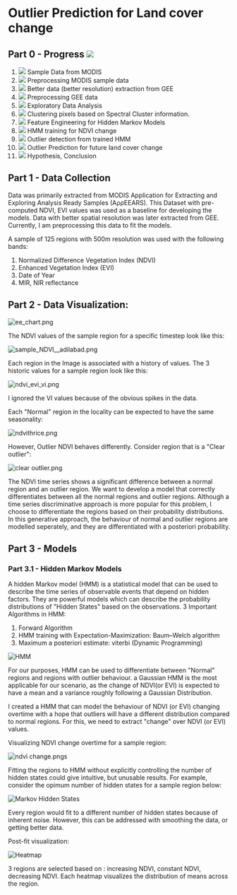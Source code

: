 # Outlier Prediction for Land cover change

## Part 0 - Progress ![](https://geps.dev/progress/75)

1. ![](https://geps.dev/progress/100) Sample Data from MODIS                               
2. ![](https://geps.dev/progress/100) Preprocessing MODIS sample data                      
3. ![](https://geps.dev/progress/100) Better data (better resolution) extraction from GEE  
4. ![](https://geps.dev/progress/100) Preprocessing GEE data                               
5. ![](https://geps.dev/progress/100) Exploratory Data Analysis
6. ![](https://geps.dev/progress/100) Clustering pixels based on Spectral Cluster information.
7. ![](https://geps.dev/progress/80) Feature Engineering for Hidden Markov Models         
8. ![](https://geps.dev/progress/100) HMM training for NDVI change                         
9. ![](https://geps.dev/progress/40) Outlier detection from trained HMM  
10. ![](https://geps.dev/progress/30) Outlier Prediction for future land cover change 
11. ![](https://geps.dev/progress/0) Hypothesis, Conclusion                

## Part 1 - Data Collection
Data was primarily extracted from MODIS Application for Extracting and Exploring Analysis Ready Samples (AρρEEARS). This Dataset with pre-computed NDVI, EVI values was used as a baseline for developing the models. 
Data with better spatial resolution was later extracted from GEE. Currently, I am preprocessing this data to fit the models.


A sample of 125 regions with 500m resolution was used with the following bands:

1. Normalized Difference Vegetation Index (NDVI)
2. Enhanced Vegetation Index (EVI)
3. Date of Year
4. MIR, NIR reflectance

## Part 2 - Data Visualization:

![ee_chart.png](imgs/ee-chart.png)

The NDVI values of the sample region for a specific timestep look like this:

![sample_NDVI__adilabad.png](plots/sample_NDVI__adilabad.png)

Each region in the Image is associated with a history of values.  The 3 historic values for a sample region look like this:

![ndvi_evi_vi.png](plots/ndvi_evi_vi.png)

I ignored the VI values because of the obvious spikes in the data. 

Each "Normal" region in the locality can be expected to have the same seasonality:

![ndvithrice.png](plots/ndvithrice.png)

However, Outlier NDVI behaves differently. Consider region that is a "Clear outlier":

![clear outlier.png](plots/clear-outlier.png)

The NDVI time series shows a significant difference between a normal region and an outlier region. We want to develop a model that correctly differentiates between all the normal regions and outlier regions. Although a time series discriminative approach is more popular for this problem, I choose to differentiate the regions based on their probability distributions. In this generative approach, the behaviour of normal and outlier regions are modelled seperately, and they are differentiated with a posteriori probability.



## Part 3 - Models
### Part 3.1 - Hidden Markov Models

A hidden Markov model (HMM) is a statistical model that can be used to describe the time series of observable events that depend on hidden factors. They are powerful models which can describe the probability distributions of "Hidden States" based on the observations. 
3 Important Algorithms in HMM:
1. Forward Algorithm
2. HMM training with Expectation-Maximization: Baum–Welch algorithm
3. Maximum a posteriori estimate: viterbi (Dynamic Programming)

![HMM](imgs/hmm.png)

For our purposes, HMM can be used to differentiate between "Normal" regions and regions with outlier behaviour. a Gaussian HMM is the most applicable for our scenario, as the change of NDVI(or EVI) is expected to have a mean and a variance roughly following a Gaussian Distribution.

I created a HMM that can model the behaviour of NDVI (or EVI) changing overtime with a hope that outliers will have a different distribution compared to normal regions.  For this, we need to extract "change" over NDVI (or EVI) values. 

Visualizing NDVI change overtime for a sample region:

![ndvi change.pngs](plots/ndvi_change.png)

Fitting the regions to HMM without explicitly controlling the number of hidden states could give intuitive, but unusable results. For example, consider the opimum number of hidden states for a sample region below:

![Markov Hidden States](plots/Hidden_states.png)

Every region would fit to a different number of hidden states because of inherent noise. However, this can be addressed with smoothing the data, or getting better data.


Post-fit visualization:

![Heatmap](plots/ndviheatmap.png)

3 regions are selected based on : increasing NDVI, constant NDVI, decreasing NDVI. Each heatmap visualizes the distribution of means across the region. 
 










